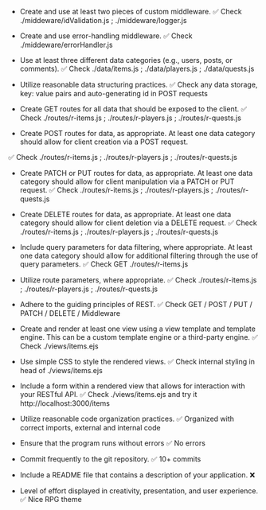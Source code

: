 - Create and use at least two pieces of custom middleware.
  ✅ Check ./middeware/idValidation.js ; ./middeware/logger.js

- Create and use error-handling middleware.
  ✅ Check ./middeware/errorHandler.js

- Use at least three different data categories (e.g., users, posts, or comments).
  ✅ Check ./data/items.js ; ./data/players.js ; ./data/quests.js

- Utilize reasonable data structuring practices.
  ✅ Check any data storage, key: value pairs and auto-generating id in POST requests

- Create GET routes for all data that should be exposed to the client.
  ✅ Check ./routes/r-items.js ; ./routes/r-players.js ; ./routes/r-quests.js
- Create POST routes for data, as appropriate. At least one data category should allow for client creation via a POST request.

✅ Check ./routes/r-items.js ; ./routes/r-players.js ; ./routes/r-quests.js

- Create PATCH or PUT routes for data, as appropriate. At least one data category should allow for client manipulation via a PATCH or PUT request.
  ✅ Check ./routes/r-items.js ; ./routes/r-players.js ; ./routes/r-quests.js

- Create DELETE routes for data, as appropriate. At least one data category should allow for client deletion via a DELETE request.
  ✅ Check ./routes/r-items.js ; ./routes/r-players.js ; ./routes/r-quests.js

- Include query parameters for data filtering, where appropriate. At least one data category should allow for additional filtering through the use of query parameters.
  ✅ Check GET ./routes/r-items.js

- Utilize route parameters, where appropriate.
  ✅ Check ./routes/r-items.js ; ./routes/r-players.js ; ./routes/r-quests.js

- Adhere to the guiding principles of REST.
  ✅ Check GET / POST / PUT / PATCH / DELETE / Middleware

- Create and render at least one view using a view template and template engine. This can be a custom template engine or a third-party engine.
  ✅ Check ./views/items.ejs

- Use simple CSS to style the rendered views.
  ✅ Check internal styling in head of ./views/items.ejs

- Include a form within a rendered view that allows for interaction with your RESTful API.
  ✅ Check ./views/items.ejs and try it http://localhost:3000/items

- Utilize reasonable code organization practices.
  ✅ Organized with correct imports, external and internal code

- Ensure that the program runs without errors
  ✅ No errors

- Commit frequently to the git repository.
  ✅ 10+ commits

- Include a README file that contains a description of your application.
  ❌

- Level of effort displayed in creativity, presentation, and user experience.
  ✅ Nice RPG theme
